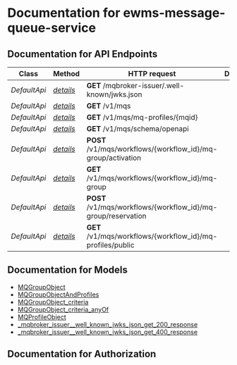 # Documentation for ewms-message-queue-service

<a name="documentation-for-api-endpoints"></a>
## Documentation for API Endpoints


| Class | Method | HTTP request | Description |
|------------ | ------------- | ------------- | -------------|
| *DefaultApi* | [_details_](Apis/DefaultApi.md#get-mqbroker-issuer.well-knownjwks.json) | **GET** /mqbroker-issuer/.well-known/jwks.json |  |
*DefaultApi* | [_details_](Apis/DefaultApi.md#get-v1mqs) | **GET** /v1/mqs |  |
*DefaultApi* | [_details_](Apis/DefaultApi.md#get-v1mqsmq-profilesmqid) | **GET** /v1/mqs/mq-profiles/{mqid} |  |
*DefaultApi* | [_details_](Apis/DefaultApi.md#get-v1mqsschemaopenapi) | **GET** /v1/mqs/schema/openapi |  |
*DefaultApi* | [_details_](Apis/DefaultApi.md#post-v1mqsworkflowsworkflow_idmq-groupactivation) | **POST** /v1/mqs/workflows/{workflow_id}/mq-group/activation |  |
*DefaultApi* | [_details_](Apis/DefaultApi.md#get-v1mqsworkflowsworkflow_idmq-group) | **GET** /v1/mqs/workflows/{workflow_id}/mq-group |  |
*DefaultApi* | [_details_](Apis/DefaultApi.md#post-v1mqsworkflowsworkflow_idmq-groupreservation) | **POST** /v1/mqs/workflows/{workflow_id}/mq-group/reservation |  |
*DefaultApi* | [_details_](Apis/DefaultApi.md#get-v1mqsworkflowsworkflow_idmq-profilespublic) | **GET** /v1/mqs/workflows/{workflow_id}/mq-profiles/public |  |


<a name="documentation-for-models"></a>
## Documentation for Models

 - [MQGroupObject](./Models/MQGroupObject.md)
 - [MQGroupObjectAndProfiles](./Models/MQGroupObjectAndProfiles.md)
 - [MQGroupObject_criteria](./Models/MQGroupObject_criteria.md)
 - [MQGroupObject_criteria_anyOf](./Models/MQGroupObject_criteria_anyOf.md)
 - [MQProfileObject](./Models/MQProfileObject.md)
 - [_mqbroker_issuer__well_known_jwks_json_get_200_response](./Models/_mqbroker_issuer__well_known_jwks_json_get_200_response.md)
 - [_mqbroker_issuer__well_known_jwks_json_get_400_response](./Models/_mqbroker_issuer__well_known_jwks_json_get_400_response.md)


<a name="documentation-for-authorization"></a>
## Documentation for Authorization


